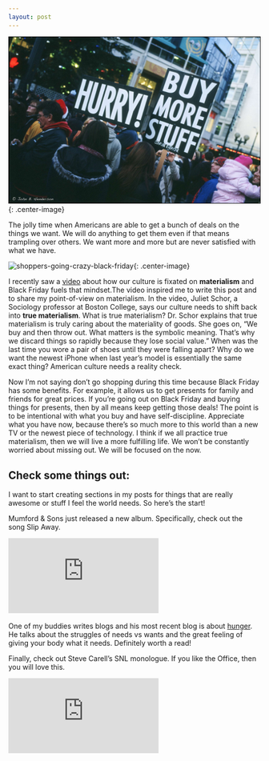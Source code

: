 ```yaml
---
layout: post
---
```


![crowd-of-people-black-friday](/assets/blog/post-black-friday.jpg){: .center-image}

The jolly time when Americans are able to get a bunch of deals on the things we want. We will do anything to get them even if that means trampling over others. We want more and more but are never satisfied with what we have.

![shoppers-going-crazy-black-friday](https://media.giphy.com/media/xUOxeRSgzGd7rbAqWs/giphy.gif){: .center-image}

I recently saw a [video](https://youtu.be/_GvvJ5qmumI?t=310) about how our culture is fixated on **materialism** and Black Friday fuels that mindset.The video inspired me to write this post and to share my point-of-view on materialism. In the video, Juliet Schor, a Sociology professor at Boston College, says our culture needs to shift back into **true materialism**. What is true materialism? Dr. Schor explains that true materialism is truly caring about the materiality of goods. She goes on, “We buy and then throw out. What matters is the symbolic meaning. That’s why we discard things so rapidly because they lose social value.” When was the last time you wore a pair of shoes until they were falling apart? Why do we want the newest iPhone when last year’s model is essentially the same exact thing? American culture needs a reality check.

Now I’m not saying don’t go shopping during this time because Black Friday has some benefits. For example, it allows us to get presents for family and friends for great prices. If you’re going out on Black Friday and buying things for presents, then by all means keep getting those deals! The point is to be intentional with what you buy and have self-discipline. Appreciate what you have now, because there’s so much more to this world than a new TV or the newest piece of technology. I think if we all practice true materialism, then we will live a more fulfilling life. We won’t be constantly worried about missing out. We will be focused on the now.

## Check some things out:

I want to start creating sections in my posts for things that are really awesome or stuff I feel the world needs. So here’s the start!

Mumford & Sons just released a new album. Specifically, check out the song Slip Away.

<iframe class="center-image blog-video" src="https://www.youtube.com/embed/LxTyy-XecxI" frameborder="0" allow="accelerometer; autoplay; encrypted-media; gyroscope; picture-in-picture" allowfullscreen></iframe>

One of my buddies writes blogs and his most recent blog is about [hunger](https://www.mankindblog.com/home/hunger-the-first-bite). He talks about the struggles of needs vs wants and the great feeling of giving your body what it needs. Definitely worth a read!

Finally, check out Steve Carell’s SNL monologue. If you like the Office, then you will love this.

<iframe class="center-image blog-video" src="https://www.youtube.com/embed/PBoaVkaWQy8" frameborder="0" allow="accelerometer; autoplay; encrypted-media; gyroscope; picture-in-picture" allowfullscreen></iframe>
